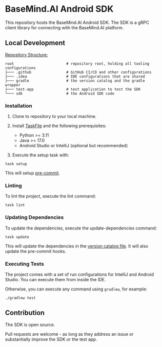 # BaseMind.AI Android SDK

This repository hosts the BaseMind.AI Android SDK. The SDK is a gRPC client library for connecting with the
BaseMind.AI platform.

## Local Development

<u>Repository Structure:</u>

```text
root                        # repository root, holding all tooling configurations
├─── .github                # GitHub CI/CD and other configurations
├─── .idea                  # IDE configurations that are shared
├─── gradle                 # the version catalog and the gradle wrapper
├─── test-app               # test application to test the SDK
└─── sdk                    # the Android SDK code
```

### Installation

1. Clone to repository to your local machine.
2. Install [TaskFile](https://taskfile.dev/) and the following prerequisites:

    - Python >= 3.11
    - Java >= 17.0
    - Android Studio or IntelliJ (optional but recommended)

3. Execute the setup task with:

```shell
task setup
```

This will setup [pre-commit](https://pre-commit.com/).

### Linting

To lint the project, execute the lint command:

```shell
task lint
```

### Updating Dependencies

To update the dependencies, execute the update-dependencies command:

```shell
task update
```

This will update the dependencies in the [version catalog file](./gradle/libs.versions.toml). It will also update
the pre-commit hooks.

### Executing Tests

The project comes with a set of run configurations for IntelliJ and Android Studio. You can execute them from inside the
IDE.

Otherwise, you can execute any command using `gradlew`, for example:

```shell
./gradlew test
```

## Contribution

The SDK is open source.

Pull requests are welcome - as long as they address an issue or substantially improve the SDK or the test app.
